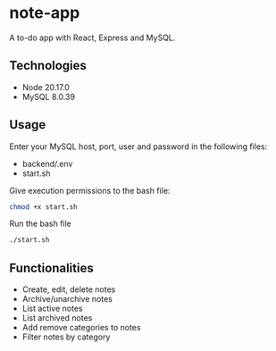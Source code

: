 # note-app
A to-do app with React, Express and MySQL.

## Technologies 

- Node 20.17.0
- MySQL 8.0.39

## Usage
Enter your MySQL host, port, user and password in the following files:
- backend/.env
- start.sh

Give execution permissions to the bash file:
```bash
chmod +x start.sh
```

Run the bash file
```bash
./start.sh
```

## Functionalities
- Create, edit, delete notes
- Archive/unarchive notes
- List active notes
- List archived notes
- Add remove categories to notes
- Filter notes by category